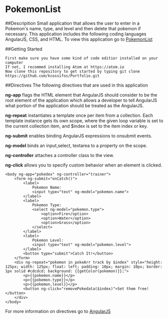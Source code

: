 # PokemonList

##Descripition 
Small application that allows the user to enter in a Pokemon's name, type, and level and then delete that pokemon if necessary.
This application includes the following coding languages AngularJS, CSS, and HTML. To view this application go to [PokemonList](https://kcossifos.github.io/Portfolio/PokemonList/index.html)

##Getting Started
```
First make sure you have some kind of code editior installed on your computer
If not, I recommed installing Atom at https://atom.io
Now clone this repository to get started by typing git clone https://github.com/kcossifos/Portfolio.git
```

##Directives
The following directives that are used in this application

**ng-app** flags the HTML element that AngularJS should consider to be the root element of the application which allows a developer to tell AngularJS what portion of the application should be treated as the AngularJS.

**ng-repeat** instantiates a template once per item from a collection. Each template instance gets its own scope, where the given loop variable is set to the current collection item, and $index is set to the item index or key.

**ng-submit** enables binding AngularJS expressions to onsubmit events.

**ng-model** binds an input,select, textarea to a property on the scope.

**ng-controller** attaches a controller class to the view.

**ng-click** allows you to specify custom behavior when an element is clicked.

```
<body ng-app="pokedex" ng-controller="trainer">
    <form ng-submit="onCatch()">
        <label>
            Pokemon Name:
            <input type="text" ng-model="pokemon.name"> 
        </label>
        <label>
            Pokemon Type:
            <select ng-model="pokemon.type">
                <option>Fire</option>
                <option>Water</option>
                <option>Grass</option>
            </select>
        </label>
        <label>
            Pokemon Level:
            <input type="text" ng-model="pokemon.level"> 
        </label>
        <button type="submit">Catch It!</button>
    </form>
    <div ng-repeat="pokemon in pokeArr track by $index" style="height: 125px; width: 125px; float: left; padding: 10px; margin: 10px; border: 1px solid #cdcdcd; background: {{getColor(pokemon)}};">
        <p>{{pokemon.name}}</p>
        <p>{{pokemon.type}}</p>
        <p>{{pokemon.level}}</p>
        <button ng-click="removePokedata($index)">Set them free!</button>
    </div>
</body>
```

For more information on directives go to [AngularJS](https://docs.angularjs.org/tutorial)




